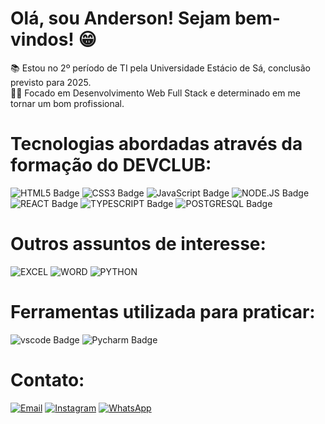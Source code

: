# Olá, sou Anderson! Sejam bem-vindos! 😁

📚 Estou no 2º período de TI pela Universidade Estácio de Sá, conclusão previsto para 2025.  
👨‍💻 Focado em Desenvolvimento Web Full Stack e determinado em me tornar um bom profissional.

# Tecnologias abordadas através da formação do DEVCLUB:

![HTML5 Badge](https://img.shields.io/badge/HTML5-E34F26?style=for-the-badge&logo=html5&logoColor=white)
![CSS3 Badge](https://img.shields.io/badge/CSS3-1572B6?style=for-the-badge&logo=css3&logoColor=white)
![JavaScript Badge](https://img.shields.io/badge/JavaScript-F7DF1E?style=for-the-badge&logo=javascript&logoColor=black)
![NODE.JS Badge](https://img.shields.io/badge/Node.js-43853D?style=for-the-badge&logo=node.js&logoColor=white)
![REACT Badge](https://img.shields.io/badge/React-20232A?style=for-the-badge&logo=react&logoColor=61DAFB)
![TYPESCRIPT Badge](https://img.shields.io/badge/TypeScript-007ACC?style=for-the-badge&logo=typescript&logoColor=white)
![POSTGRESQL Badge](https://img.shields.io/badge/PostgreSQL-316192?style=for-the-badge&logo=postgresql&logoColor=white)

# Outros assuntos de interesse:
![EXCEL](https://img.shields.io/badge/Microsoft_Excel-217346?style=for-the-badge&logo=microsoft-excel&logoColor=white)
![WORD](https://img.shields.io/badge/Microsoft_Word-2B579A?style=for-the-badge&logo=microsoft-word&logoColor=white)
![PYTHON](https://img.shields.io/badge/Python-14354C?style=for-the-badge&logo=python&logoColor=white)
# Ferramentas utilizada para praticar:
![vscode Badge](https://img.shields.io/badge/Visual_Studio-5C2D91?style=for-the-badge&logo=visual%20studio&logoColor=white)
![Pycharm Badge](https://img.shields.io/badge/PyCharm-000000.svg?&style=for-the-badge&logo=PyCharm&logoColor=white)
# Contato:
[![Email](https://img.shields.io/badge/Gmail-D14836?style=for-the-badge&logo=gmail&logoColor=white&color=black)](mailto:andinhoalves89@gmail.com)
[![Instagram](https://img.shields.io/badge/Instagram-E4405F?style=for-the-badge&logo=instagram&logoColor=white&color=black)](https://www.instagram.com/andersonphereira/)
[![WhatsApp](https://img.shields.io/badge/WhatsApp-25D366?style=for-the-badge&logo=whatsapp&logoColor=white&color=black)](https://web.whatsapp.com/)



